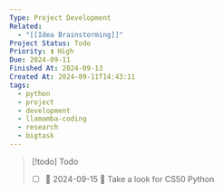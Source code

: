 ```yaml
---
Type: Project Development
Related:
  - "[[Idea Brainstorming]]"
Project Status: Todo
Priority: ⏫ High
Due: 2024-09-11
Finished At: 2024-09-13
Created At: 2024-09-11T14:43:11
tags:
  - python
  - project
  - development
  - llamamba-coding
  - research
  - bigtask
---
```

> [!todo] Todo
> - [ ] 📅 2024-09-15 🔼 Take a look for CS50 Python
